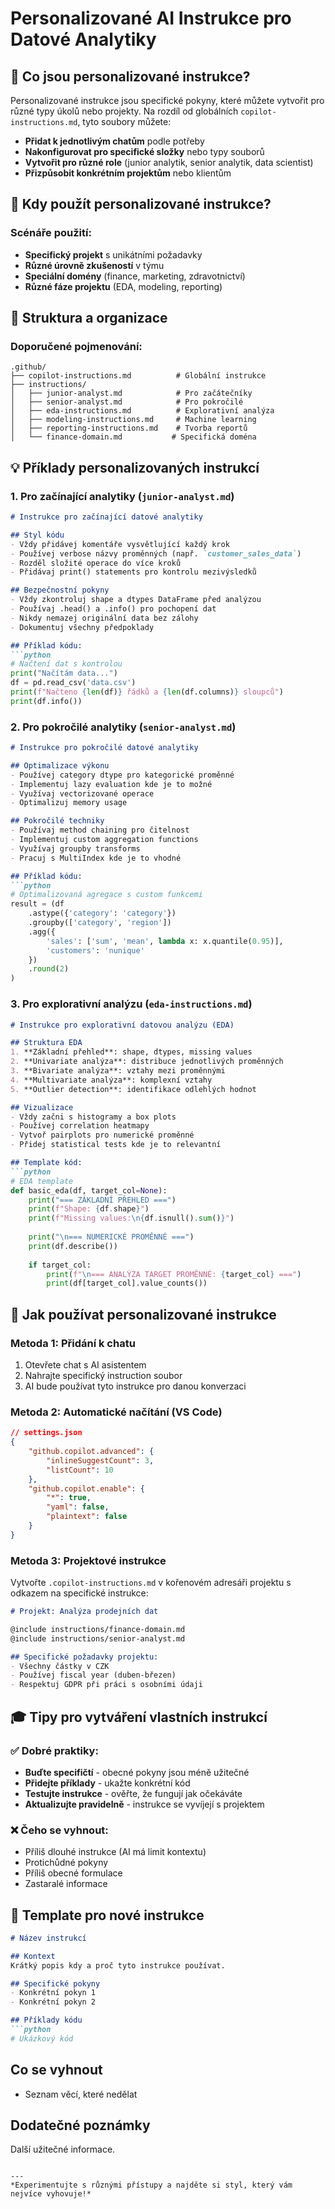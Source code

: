 # Personalizované AI Instrukce pro Datové Analytiky

## 📖 Co jsou personalizované instrukce?

Personalizované instrukce jsou specifické pokyny, které můžete vytvořit pro různé typy úkolů nebo projekty. Na rozdíl od globálních `copilot-instructions.md`, tyto soubory můžete:

- **Přidat k jednotlivým chatům** podle potřeby
- **Nakonfigurovat pro specifické složky** nebo typy souborů
- **Vytvořit pro různé role** (junior analytik, senior analytik, data scientist)
- **Přizpůsobit konkrétním projektům** nebo klientům

## 🎯 Kdy použít personalizované instrukce?

### Scénáře použití:
- **Specifický projekt** s unikátními požadavky
- **Různé úrovně zkušeností** v týmu
- **Speciální domény** (finance, marketing, zdravotnictví)
- **Různé fáze projektu** (EDA, modeling, reporting)

## 📁 Struktura a organizace

### Doporučené pojmenování:
```
.github/
├── copilot-instructions.md          # Globální instrukce
├── instructions/
│   ├── junior-analyst.md            # Pro začátečníky
│   ├── senior-analyst.md            # Pro pokročilé
│   ├── eda-instructions.md          # Explorativní analýza
│   ├── modeling-instructions.md     # Machine learning
│   ├── reporting-instructions.md    # Tvorba reportů
│   └── finance-domain.md           # Specifická doména
```

## 💡 Příklady personalizovaných instrukcí

### 1. Pro začínající analytiky (`junior-analyst.md`)

```markdown
# Instrukce pro začínající datové analytiky

## Styl kódu
- Vždy přidávej komentáře vysvětlující každý krok
- Používej verbose názvy proměnných (např. `customer_sales_data`)
- Rozděl složité operace do více kroků
- Přidávaj print() statements pro kontrolu mezivýsledků

## Bezpečnostní pokyny
- Vždy zkontroluj shape a dtypes DataFrame před analýzou
- Používaj .head() a .info() pro pochopení dat
- Nikdy nemazej originální data bez zálohy
- Dokumentuj všechny předpoklady

## Příklad kódu:
```python
# Načtení dat s kontrolou
print("Načítám data...")
df = pd.read_csv('data.csv')
print(f"Načteno {len(df)} řádků a {len(df.columns)} sloupců")
print(df.info())
```

### 2. Pro pokročilé analytiky (`senior-analyst.md`)

```markdown
# Instrukce pro pokročilé datové analytiky

## Optimalizace výkonu
- Používej category dtype pro kategorické proměnné
- Implementuj lazy evaluation kde je to možné
- Využívaj vectorizované operace
- Optimalizuj memory usage

## Pokročilé techniky
- Používaj method chaining pro čitelnost
- Implementuj custom aggregation functions
- Využívaj groupby transforms
- Pracuj s MultiIndex kde je to vhodné

## Příklad kódu:
```python
# Optimalizovaná agregace s custom funkcemi
result = (df
    .astype({'category': 'category'})
    .groupby(['category', 'region'])
    .agg({
        'sales': ['sum', 'mean', lambda x: x.quantile(0.95)],
        'customers': 'nunique'
    })
    .round(2)
)
```

### 3. Pro explorativní analýzu (`eda-instructions.md`)

```markdown
# Instrukce pro explorativní datovou analýzu (EDA)

## Struktura EDA
1. **Základní přehled**: shape, dtypes, missing values
2. **Univariate analýza**: distribuce jednotlivých proměnných
3. **Bivariate analýza**: vztahy mezi proměnnými
4. **Multivariate analýza**: komplexní vztahy
5. **Outlier detection**: identifikace odlehlých hodnot

## Vizualizace
- Vždy začni s histogramy a box plots
- Používej correlation heatmapy
- Vytvoř pairplots pro numerické proměnné
- Přidej statistical tests kde je to relevantní

## Template kód:
```python
# EDA template
def basic_eda(df, target_col=None):
    print("=== ZÁKLADNÍ PŘEHLED ===")
    print(f"Shape: {df.shape}")
    print(f"Missing values:\n{df.isnull().sum()}")
    
    print("\n=== NUMERICKÉ PROMĚNNÉ ===")
    print(df.describe())
    
    if target_col:
        print(f"\n=== ANALÝZA TARGET PROMĚNNÉ: {target_col} ===")
        print(df[target_col].value_counts())
```

## 🔧 Jak používat personalizované instrukce

### Metoda 1: Přidání k chatu
1. Otevřete chat s AI asistentem
2. Nahrajte specifický instruction soubor
3. AI bude používat tyto instrukce pro danou konverzaci

### Metoda 2: Automatické načítání (VS Code)
```json
// settings.json
{
    "github.copilot.advanced": {
        "inlineSuggestCount": 3,
        "listCount": 10
    },
    "github.copilot.enable": {
        "*": true,
        "yaml": false,
        "plaintext": false
    }
}
```

### Metoda 3: Projektové instrukce
Vytvořte `.copilot-instructions.md` v kořenovém adresáři projektu s odkazem na specifické instrukce:

```markdown
# Projekt: Analýza prodejních dat

@include instructions/finance-domain.md
@include instructions/senior-analyst.md

## Specifické požadavky projektu:
- Všechny částky v CZK
- Používej fiscal year (duben-březen)
- Respektuj GDPR při práci s osobními údaji
```

## 🎓 Tipy pro vytváření vlastních instrukcí

### ✅ Dobré praktiky:
- **Buďte specifičtí** - obecné pokyny jsou méně užitečné
- **Přidejte příklady** - ukažte konkrétní kód
- **Testujte instrukce** - ověřte, že fungují jak očekáváte
- **Aktualizujte pravidelně** - instrukce se vyvíjejí s projektem

### ❌ Čeho se vyhnout:
- Příliš dlouhé instrukce (AI má limit kontextu)
- Protichůdné pokyny
- Příliš obecné formulace
- Zastaralé informace

## 📝 Template pro nové instrukce

```markdown
# Název instrukcí

## Kontext
Krátký popis kdy a proč tyto instrukce používat.

## Specifické pokyny
- Konkrétní pokyn 1
- Konkrétní pokyn 2

## Příklady kódu
```python
# Ukázkový kód
```

## Co se vyhnout
- Seznam věcí, které nedělat

## Dodatečné poznámky
Další užitečné informace.
```

---
*Experimentujte s různými přístupy a najděte si styl, který vám nejvíce vyhovuje!*

